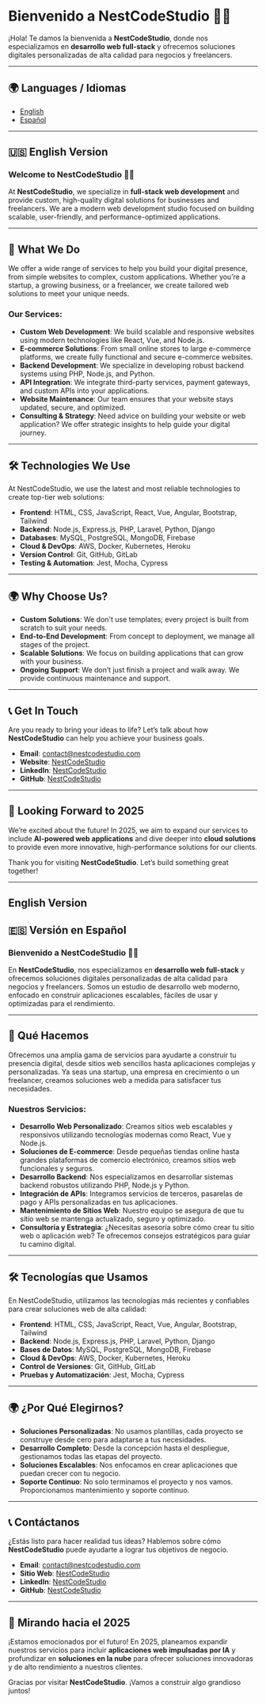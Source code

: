 # Bienvenido a NestCodeStudio 👨‍💻

¡Hola! Te damos la bienvenida a **NestCodeStudio**, donde nos especializamos en **desarrollo web full-stack** y ofrecemos soluciones digitales personalizadas de alta calidad para negocios y freelancers. 

---

## 🌍 Languages / Idiomas

- [English](#english-version)
- [Español](#version-en-espaol)

---

## 🇺🇸 English Version

### Welcome to NestCodeStudio 👨‍💻

At **NestCodeStudio**, we specialize in **full-stack web development** and provide custom, high-quality digital solutions for businesses and freelancers. We are a modern web development studio focused on building scalable, user-friendly, and performance-optimized applications.

---

## 💼 What We Do
We offer a wide range of services to help you build your digital presence, from simple websites to complex, custom applications. Whether you’re a startup, a growing business, or a freelancer, we create tailored web solutions to meet your unique needs.

### Our Services:
- **Custom Web Development**: We build scalable and responsive websites using modern technologies like React, Vue, and Node.js.
- **E-commerce Solutions**: From small online stores to large e-commerce platforms, we create fully functional and secure e-commerce websites.
- **Backend Development**: We specialize in developing robust backend systems using PHP, Node.js, and Python.
- **API Integration**: We integrate third-party services, payment gateways, and custom APIs into your applications.
- **Website Maintenance**: Our team ensures that your website stays updated, secure, and optimized.
- **Consulting & Strategy**: Need advice on building your website or web application? We offer strategic insights to help guide your digital journey.

---

## 🛠 Technologies We Use

At NestCodeStudio, we use the latest and most reliable technologies to create top-tier web solutions:

- **Frontend**: HTML, CSS, JavaScript, React, Vue, Angular, Bootstrap, Tailwind
- **Backend**: Node.js, Express.js, PHP, Laravel, Python, Django
- **Databases**: MySQL, PostgreSQL, MongoDB, Firebase
- **Cloud & DevOps**: AWS, Docker, Kubernetes, Heroku
- **Version Control**: Git, GitHub, GitLab
- **Testing & Automation**: Jest, Mocha, Cypress

---

## 🌍 Why Choose Us?

- **Custom Solutions**: We don't use templates; every project is built from scratch to suit your needs.
- **End-to-End Development**: From concept to deployment, we manage all stages of the project.
- **Scalable Solutions**: We focus on building applications that can grow with your business.
- **Ongoing Support**: We don’t just finish a project and walk away. We provide continuous maintenance and support.

---

## 📞 Get In Touch

Are you ready to bring your ideas to life? Let’s talk about how **NestCodeStudio** can help you achieve your business goals.

- **Email**: [contact@nestcodestudio.com](mailto:contact@nestcodestudio.com)
- **Website**: [NestCodeStudio](https://www.nestcodestudio.com)
- **LinkedIn**: [NestCodeStudio](https://www.linkedin.com/company/nestcodestudio)
- **GitHub**: [NestCodeStudio](https://github.com/nestcodestudio)

---

## 🌱 Looking Forward to 2025

We’re excited about the future! In 2025, we aim to expand our services to include **AI-powered web applications** and dive deeper into **cloud solutions** to provide even more innovative, high-performance solutions for our clients.

Thank you for visiting **NestCodeStudio**. Let’s build something great together!

---
## <a name="english-version"></a>English Version
## 🇪🇸 Versión en Español

### Bienvenido a NestCodeStudio 👨‍💻

En **NestCodeStudio**, nos especializamos en **desarrollo web full-stack** y ofrecemos soluciones digitales personalizadas de alta calidad para negocios y freelancers. Somos un estudio de desarrollo web moderno, enfocado en construir aplicaciones escalables, fáciles de usar y optimizadas para el rendimiento.

---

## 💼 Qué Hacemos
Ofrecemos una amplia gama de servicios para ayudarte a construir tu presencia digital, desde sitios web sencillos hasta aplicaciones complejas y personalizadas. Ya seas una startup, una empresa en crecimiento o un freelancer, creamos soluciones web a medida para satisfacer tus necesidades.

### Nuestros Servicios:
- **Desarrollo Web Personalizado**: Creamos sitios web escalables y responsivos utilizando tecnologías modernas como React, Vue y Node.js.
- **Soluciones de E-commerce**: Desde pequeñas tiendas online hasta grandes plataformas de comercio electrónico, creamos sitios web funcionales y seguros.
- **Desarrollo Backend**: Nos especializamos en desarrollar sistemas backend robustos utilizando PHP, Node.js y Python.
- **Integración de APIs**: Integramos servicios de terceros, pasarelas de pago y APIs personalizadas en tus aplicaciones.
- **Mantenimiento de Sitios Web**: Nuestro equipo se asegura de que tu sitio web se mantenga actualizado, seguro y optimizado.
- **Consultoría y Estrategia**: ¿Necesitas asesoría sobre cómo crear tu sitio web o aplicación web? Te ofrecemos consejos estratégicos para guiar tu camino digital.

---

## 🛠 Tecnologías que Usamos

En NestCodeStudio, utilizamos las tecnologías más recientes y confiables para crear soluciones web de alta calidad:

- **Frontend**: HTML, CSS, JavaScript, React, Vue, Angular, Bootstrap, Tailwind
- **Backend**: Node.js, Express.js, PHP, Laravel, Python, Django
- **Bases de Datos**: MySQL, PostgreSQL, MongoDB, Firebase
- **Cloud & DevOps**: AWS, Docker, Kubernetes, Heroku
- **Control de Versiones**: Git, GitHub, GitLab
- **Pruebas y Automatización**: Jest, Mocha, Cypress

---

## 🌍 ¿Por Qué Elegirnos?

- **Soluciones Personalizadas**: No usamos plantillas, cada proyecto se construye desde cero para adaptarse a tus necesidades.
- **Desarrollo Completo**: Desde la concepción hasta el despliegue, gestionamos todas las etapas del proyecto.
- **Soluciones Escalables**: Nos enfocamos en crear aplicaciones que puedan crecer con tu negocio.
- **Soporte Continuo**: No solo terminamos el proyecto y nos vamos. Proporcionamos mantenimiento y soporte continuo.

---

## 📞 Contáctanos

¿Estás listo para hacer realidad tus ideas? Hablemos sobre cómo **NestCodeStudio** puede ayudarte a lograr tus objetivos de negocio.

- **Email**: [contact@nestcodestudio.com](mailto:contact@nestcodestudio.com)
- **Sitio Web**: [NestCodeStudio](https://www.nestcodestudio.com)
- **LinkedIn**: [NestCodeStudio](https://www.linkedin.com/company/nestcodestudio)
- **GitHub**: [NestCodeStudio](https://github.com/nestcodestudio)

---

## 🌱 Mirando hacia el 2025

¡Estamos emocionados por el futuro! En 2025, planeamos expandir nuestros servicios para incluir **aplicaciones web impulsadas por IA** y profundizar en **soluciones en la nube** para ofrecer soluciones innovadoras y de alto rendimiento a nuestros clientes.

Gracias por visitar **NestCodeStudio**. ¡Vamos a construir algo grandioso juntos!



